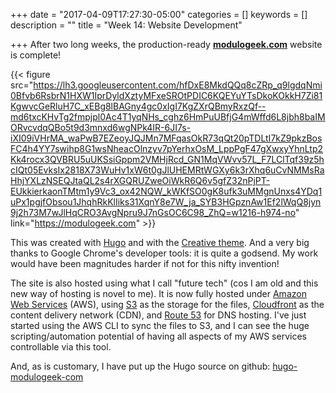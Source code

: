 +++
date = "2017-04-09T17:27:30-05:00"
categories = []
keywords = []
description = ""
title = "Week 14: Website Development"

+++
After two long weeks, the production-ready **[modulogeek.com](https://modulogeek.com)** website is complete!

{{< figure src="https://lh3.googleusercontent.com/hfDxE8MkdQQq8cZRp_q9lgdqNmi0Bfvb6RsbrN1HXW1IprDyldXztyMFxeSROtPDIC6KQEYuYTsDkoKOkkH7Zi81KgwvcGeRluH7C_xEBg8lBAGny4gc0xIgI7KgZXrQBmyRxzQf--md6txcKHvTg2fmpjpl0Ac4T1yqNHs_cghz6HmPuUBfjG4mWffd6L8jbh8baIMORvcvdqQBo5t9d3mnxd6wgNPk4IR-6JI7s-iXI09iVHrMA_waPwB7EZeoyJQJMn7MFqasOkR73qQt20pTDLtI7kZ9pkzBosFC4h4YY7swihp8G1wsNheacOlnzyv7pYerhxOsM_LppPgF47gXwxyYhnLtp2Kk4rocx3QVBRU5uUKSsiGppm2VMHjRcd_GN1MqVWvv57L_F7LClTqf39z5hcIQt05EvksIx2818X73WuHv1xW6t0gJlUHEMRtWGXy6k3rXhq6uCvNMMsRaHhjYXLzNSEQJtaQL2s4rXGQRUZweOiWkR6Q6v5gfZ32nPjPT-EUkkierkaonTMtm1y9Vc3_ox42NQW_kWKfSO0gK8ufk3uMMgnUnxs4YDq1uPx1pgjfObsou1JhqhRkKlIiks31XqnY8e7W_ja_SYB3HGpznAw1Ef2lWqQ8jyn9j2h73M7wJlHqCRO3AvgNpru9J7nGsOC6C98_ZhQ=w1216-h974-no" link="https://modulogeek.com" >}}

This was created with [Hugo](https://gohugo.io) and with the [Creative theme](https://themes.gohugo.io/creative/). And a very big thanks to Google Chrome's developer tools: it is quite a godsend. My work would have been magnitudes harder if not for this nifty invention!

The site is also hosted using what I call "future tech" (cos I am old and this new way of hosting is novel to me). It is now fully hosted under [Amazon Web Services](https://aws.amazon.com) (AWS), using [S3](https://aws.amazon.com/s3) as the storage for the files, [Cloudfront](https://aws.amazon.com/cloudfront) as the content delivery network (CDN), and [Route 53](https://aws.amazon.com/route53) for DNS hosting. I've just started using the AWS CLI to sync the files to S3, and I can see the huge scripting/automation potential of having all aspects of my AWS services controllable via this tool.

And, as is customary, I have put up the Hugo source on github: [hugo-modulogeek-com](https://github.com/pirxthepilot/hugo-modulogeek-com)

